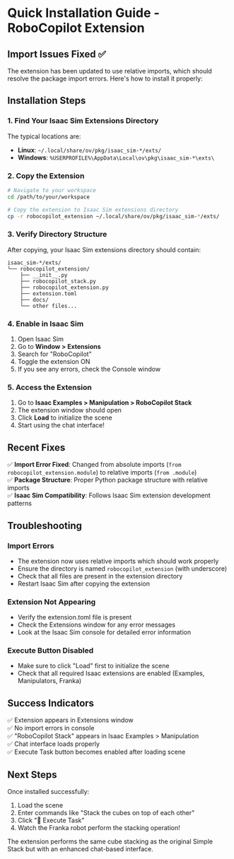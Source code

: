 # Quick Installation Guide - RoboCopilot Extension

## Import Issues Fixed ✅

The extension has been updated to use relative imports, which should resolve the package import errors. Here's how to install it properly:

## Installation Steps

### 1. Find Your Isaac Sim Extensions Directory

The typical locations are:
- **Linux**: `~/.local/share/ov/pkg/isaac_sim-*/exts/`
- **Windows**: `%USERPROFILE%\AppData\Local\ov\pkg\isaac_sim-*\exts\`

### 2. Copy the Extension

```bash
# Navigate to your workspace
cd /path/to/your/workspace

# Copy the extension to Isaac Sim extensions directory
cp -r robocopilot_extension ~/.local/share/ov/pkg/isaac_sim-*/exts/
```

### 3. Verify Directory Structure

After copying, your Isaac Sim extensions directory should contain:
```
isaac_sim-*/exts/
└── robocopilot_extension/
    ├── __init__.py
    ├── robocopilot_stack.py
    ├── robocopilot_extension.py
    ├── extension.toml
    ├── docs/
    └── other files...
```

### 4. Enable in Isaac Sim

1. Open Isaac Sim
2. Go to **Window > Extensions**
3. Search for "RoboCopilot"
4. Toggle the extension ON
5. If you see any errors, check the Console window

### 5. Access the Extension

1. Go to **Isaac Examples > Manipulation > RoboCopilot Stack**
2. The extension window should open
3. Click **Load** to initialize the scene
4. Start using the chat interface!

## Recent Fixes

✅ **Import Error Fixed**: Changed from absolute imports (`from robocopilot_extension.module`) to relative imports (`from .module`)  
✅ **Package Structure**: Proper Python package structure with relative imports  
✅ **Isaac Sim Compatibility**: Follows Isaac Sim extension development patterns  

## Troubleshooting

### Import Errors
- The extension now uses relative imports which should work properly
- Ensure the directory is named `robocopilot_extension` (with underscore)
- Check that all files are present in the extension directory
- Restart Isaac Sim after copying the extension

### Extension Not Appearing
- Verify the extension.toml file is present
- Check the Extensions window for any error messages
- Look at the Isaac Sim console for detailed error information

### Execute Button Disabled
- Make sure to click "Load" first to initialize the scene
- Check that all required Isaac extensions are enabled (Examples, Manipulators, Franka)

## Success Indicators

✅ Extension appears in Extensions window  
✅ No import errors in console  
✅ "RoboCopilot Stack" appears in Isaac Examples > Manipulation  
✅ Chat interface loads properly  
✅ Execute Task button becomes enabled after loading scene  

## Next Steps

Once installed successfully:
1. Load the scene
2. Enter commands like "Stack the cubes on top of each other"
3. Click "🚀 Execute Task"
4. Watch the Franka robot perform the stacking operation!

The extension performs the same cube stacking as the original Simple Stack but with an enhanced chat-based interface. 